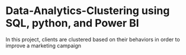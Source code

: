 # Data-Analytics-Clustering using SQL, python, and Power BI
In this project, clients are clustered based on their behaviors in order to improve a marketing campaign
